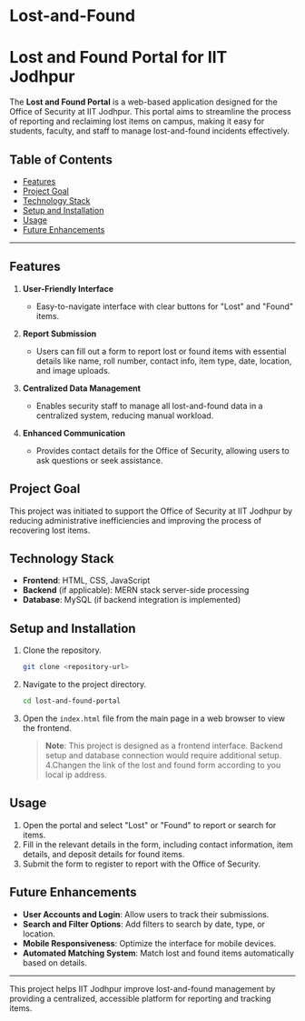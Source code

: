 # Lost-and-Found

# Lost and Found Portal for IIT Jodhpur

The **Lost and Found Portal** is a web-based application designed for the Office of Security at IIT Jodhpur. This portal aims to streamline the process of reporting and reclaiming lost items on campus, making it easy for students, faculty, and staff to manage lost-and-found incidents effectively.

## Table of Contents

- [Features](#features)
- [Project Goal](#project-goal)
- [Technology Stack](#technology-stack)
- [Setup and Installation](#setup-and-installation)
- [Usage](#usage)
- [Future Enhancements](#future-enhancements)

---

## Features

1. **User-Friendly Interface**
   - Easy-to-navigate interface with clear buttons for "Lost" and "Found" items.

2. **Report Submission**
   - Users can fill out a form to report lost or found items with essential details like name, roll number, contact info, item type, date, location, and image uploads.

3. **Centralized Data Management**
   - Enables security staff to manage all lost-and-found data in a centralized system, reducing manual workload.

4. **Enhanced Communication**
   - Provides contact details for the Office of Security, allowing users to ask questions or seek assistance.

## Project Goal

This project was initiated to support the Office of Security at IIT Jodhpur by reducing administrative inefficiencies and improving the process of recovering lost items.

## Technology Stack

- **Frontend**: HTML, CSS, JavaScript
- **Backend** (if applicable): MERN stack server-side processing
- **Database**: MySQL (if backend integration is implemented)

## Setup and Installation

1. Clone the repository.
   ```bash
   git clone <repository-url>
   ```
2. Navigate to the project directory.
   ```bash
   cd lost-and-found-portal
   ```
3. Open the `index.html` file from the main page in a web browser to view the frontend.

   > **Note**: This project is designed as a frontend interface. Backend setup and database connection would require additional setup.
4.Changen the link of the lost and found form according to you local ip address.

## Usage

1. Open the portal and select "Lost" or "Found" to report or search for items.
2. Fill in the relevant details in the form, including contact information, item details, and deposit details for found items.
3. Submit the form to register to report with the Office of Security.

## Future Enhancements

- **User Accounts and Login**: Allow users to track their submissions.
- **Search and Filter Options**: Add filters to search by date, type, or location.
- **Mobile Responsiveness**: Optimize the interface for mobile devices.
- **Automated Matching System**: Match lost and found items automatically based on details.


---

This project helps IIT Jodhpur improve lost-and-found management by providing a centralized, accessible platform for reporting and tracking items.

